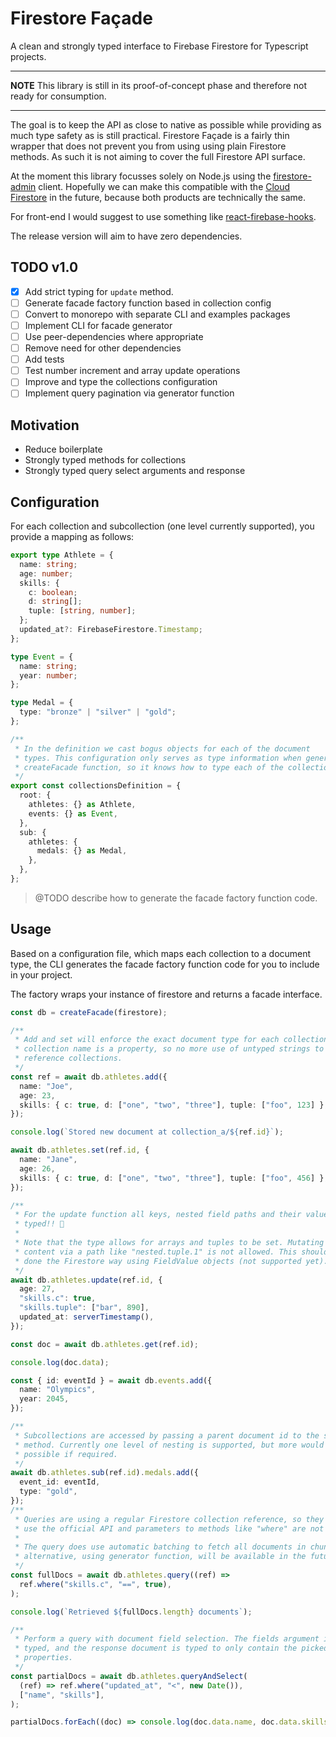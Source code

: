 # Firestore Façade

A clean and strongly typed interface to Firebase Firestore for Typescript
projects.

---

**NOTE** This library is still in its proof-of-concept phase and therefore not
ready for consumption.

---

The goal is to keep the API as close to native as possible while providing as
much type safety as is still practical. Firestore Façade is a fairly thin
wrapper that does not prevent you from using using plain Firestore methods. As
such it is not aiming to cover the full Firestore API surface.

At the moment this library focusses solely on Node.js using the
[firestore-admin](https://github.com/firebase/firebase-admin-node) client.
Hopefully we can make this compatible with the [Cloud
Firestore](https://github.com/googleapis/nodejs-firestore) in the future,
because both products are technically the same.

For front-end I would suggest to use something like
[react-firebase-hooks](https://github.com/csfrequency/react-firebase-hooks).

The release version will aim to have zero dependencies.

## TODO v1.0

- [x] Add strict typing for `update` method.
- [ ] Generate facade factory function based in collection config
- [ ] Convert to monorepo with separate CLI and examples packages
- [ ] Implement CLI for facade generator
- [ ] Use peer-dependencies where appropriate
- [ ] Remove need for other dependencies
- [ ] Add tests
- [ ] Test number increment and array update operations
- [ ] Improve and type the collections configuration
- [ ] Implement query pagination via generator function

## Motivation

- Reduce boilerplate
- Strongly typed methods for collections
- Strongly typed query select arguments and response

## Configuration

For each collection and subcollection (one level currently supported), you
provide a mapping as follows:

```ts
export type Athlete = {
  name: string;
  age: number;
  skills: {
    c: boolean;
    d: string[];
    tuple: [string, number];
  };
  updated_at?: FirebaseFirestore.Timestamp;
};

type Event = {
  name: string;
  year: number;
};

type Medal = {
  type: "bronze" | "silver" | "gold";
};

/**
 * In the definition we cast bogus objects for each of the document
 * types. This configuration only serves as type information when generating the
 * createFacade function, so it knows how to type each of the collection methods.
 */
export const collectionsDefinition = {
  root: {
    athletes: {} as Athlete,
    events: {} as Event,
  },
  sub: {
    athletes: {
      medals: {} as Medal,
    },
  },
};
```

> @TODO describe how to generate the facade factory function code.

## Usage

Based on a configuration file, which maps each collection to a document type,
the CLI generates the facade factory function code for you to include in your
project.

The factory wraps your instance of firestore and returns a facade interface.

```ts
const db = createFacade(firestore);

/**
 * Add and set will enforce the exact document type for each collection. Each
 * collection name is a property, so no more use of untyped strings to
 * reference collections.
 */
const ref = await db.athletes.add({
  name: "Joe",
  age: 23,
  skills: { c: true, d: ["one", "two", "three"], tuple: ["foo", 123] },
});

console.log(`Stored new document at collection_a/${ref.id}`);

await db.athletes.set(ref.id, {
  name: "Jane",
  age: 26,
  skills: { c: true, d: ["one", "two", "three"], tuple: ["foo", 456] },
});

/**
 * For the update function all keys, nested field paths and their values are
 * typed!! 💅
 *
 * Note that the type allows for arrays and tuples to be set. Mutating their
 * content via a path like "nested.tuple.1" is not allowed. This should be
 * done the Firestore way using FieldValue objects (not supported yet).
 */
await db.athletes.update(ref.id, {
  age: 27,
  "skills.c": true,
  "skills.tuple": ["bar", 890],
  updated_at: serverTimestamp(),
});

const doc = await db.athletes.get(ref.id);

console.log(doc.data);

const { id: eventId } = await db.events.add({
  name: "Olympics",
  year: 2045,
});

/**
 * Subcollections are accessed by passing a parent document id to the sub
 * method. Currently one level of nesting is supported, but more would be
 * possible if required.
 */
await db.athletes.sub(ref.id).medals.add({
  event_id: eventId,
  type: "gold",
});
/**
 * Queries are using a regular Firestore collection reference, so they largely
 * use the official API and parameters to methods like "where" are not typed.
 *
 * The query does use automatic batching to fetch all documents in chunks. An
 * alternative, using generator function, will be available in the future.
 */
const fullDocs = await db.athletes.query((ref) =>
  ref.where("skills.c", "==", true),
);

console.log(`Retrieved ${fullDocs.length} documents`);

/**
 * Perform a query with document field selection. The fields argument is
 * typed, and the response document is typed to only contain the picked
 * properties.
 */
const partialDocs = await db.athletes.queryAndSelect(
  (ref) => ref.where("updated_at", "<", new Date()),
  ["name", "skills"],
);

partialDocs.forEach((doc) => console.log(doc.data.name, doc.data.skills));
```
